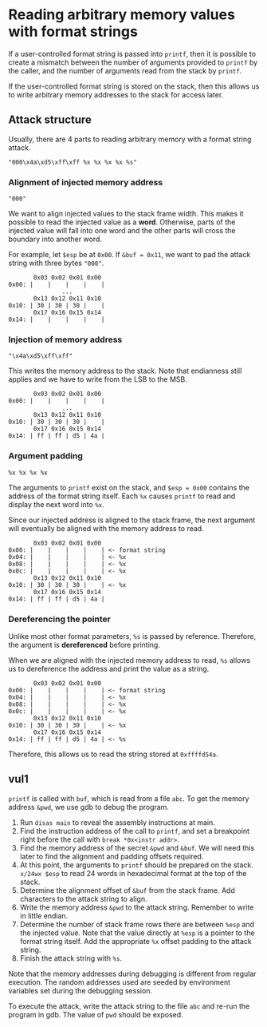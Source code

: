# Reading arbitrary memory values with format strings

If a user-controlled format string is passed into `printf`, then it is possible to create a mismatch between the number of arguments provided to `printf` by the caller, and the number of arguments read from the stack by `printf`.

If the user-controlled format string is stored on the stack, then this allows us to write arbitrary memory addresses to the stack for access later.

## Attack structure

Usually, there are 4 parts to reading arbitrary memory with a format string attack.

`"000\x4a\xd5\xff\xff %x %x %x %x %s"`

### Alignment of injected memory address

`"000"`

We want to align injected values to the stack frame width. This makes it possible to read the injected value as a **word**. Otherwise, parts of the injected value will fall into one word and the other parts will cross the boundary into another word.

For example, let `$esp` be at `0x00`. If `&buf = 0x11`, we want to pad the attack string with three bytes `"000"`.

```
       0x03 0x02 0x01 0x00
0x00: |    |    |    |    |
               ...
       0x13 0x12 0x11 0x10
0x10: | 30 | 30 | 30 |    |
       0x17 0x16 0x15 0x14
0x14: |    |    |    |    |
```

### Injection of memory address

`"\x4a\xd5\xff\xff"`

This writes the memory address to the stack. Note that endianness still applies and we have to write from the LSB to the MSB.

```
       0x03 0x02 0x01 0x00
0x00: |    |    |    |    |
               ...
       0x13 0x12 0x11 0x10
0x10: | 30 | 30 | 30 |    |
       0x17 0x16 0x15 0x14
0x14: | ff | ff | d5 | 4a |
```

### Argument padding

`%x %x %x %x`

The arguments to `printf` exist on the stack, and `$esp = 0x00` contains the address of the format string itself. Each `%x` causes `printf` to read and display the next word into `%x`.

Since our injected address is aligned to the stack frame, the next argument will eventually be aligned with the memory address to read.

```
       0x03 0x02 0x01 0x00
0x00: |    |    |    |    | <- format string
0x04: |    |    |    |    | <- %x
0x08: |    |    |    |    | <- %x
0x0c: |    |    |    |    | <- %x
       0x13 0x12 0x11 0x10
0x10: | 30 | 30 | 30 |    | <- %x
       0x17 0x16 0x15 0x14
0x14: | ff | ff | d5 | 4a |
```

### Dereferencing the pointer

Unlike most other format parameters, `%s` is passed by reference. Therefore, the argument is **dereferenced** before printing.

When we are aligned with the injected memory address to read, `%s` allows us to dereference the address and print the value as a string.

```
       0x03 0x02 0x01 0x00
0x00: |    |    |    |    | <- format string
0x04: |    |    |    |    | <- %x
0x08: |    |    |    |    | <- %x
0x0c: |    |    |    |    | <- %x
       0x13 0x12 0x11 0x10
0x10: | 30 | 30 | 30 |    | <- %x
       0x17 0x16 0x15 0x14
0x14: | ff | ff | d5 | 4a | <- %s
```

Therefore, this allows us to read the string stored at `0xffffd54a`.

## vul1

`printf` is called with `buf`, which is read from a file `abc`. To get the memory address `&pwd`, we use gdb to debug the program.

1. Run `disas main` to reveal the assembly instructions at main.
2. Find the instruction address of the call to `printf`, and set a breakpoint right before the call with `break *0x<instr addr>`.
3. Find the memory address of the secret `&pwd` and `&buf`. We will need this later to find the alignment and padding offsets required.
4. At this point, the arguments to `printf` should be prepared on the stack. `x/24wx $esp` to read 24 words in hexadecimal format at the top of the stack.
5. Determine the alignment offset of `&buf` from the stack frame. Add characters to the attack string to align.
6. Write the memory address `&pwd` to the attack string. Remember to write in little endian.
7. Determine the number of stack frame rows there are between `%esp` and the injected value. Note that the value directly at `%esp` is a pointer to the format string itself. Add the appropriate `%x` offset padding to the attack string.
8. Finish the attack string with `%s`.

Note that the memory addresses during debugging is different from regular execution. The random addresses used are seeded by environment variables set during the debugging session.

To execute the attack, write the attack string to the file `abc` and re-run the program in gdb. The value of `pwd` should be exposed.

